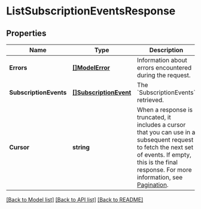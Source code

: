 # ListSubscriptionEventsResponse

## Properties
Name | Type | Description | Notes
------------ | ------------- | ------------- | -------------
**Errors** | [**[]ModelError**](Error.md) | Information about errors encountered during the request. | [optional] [default to null]
**SubscriptionEvents** | [**[]SubscriptionEvent**](SubscriptionEvent.md) | The &#x60;SubscriptionEvents&#x60; retrieved. | [optional] [default to null]
**Cursor** | **string** | When a response is truncated, it includes a cursor that you can  use in a subsequent request to fetch the next set of events.  If empty, this is the final response.  For more information, see [Pagination](https://developer.squareup.com/docs/working-with-apis/pagination). | [optional] [default to null]

[[Back to Model list]](../README.md#documentation-for-models) [[Back to API list]](../README.md#documentation-for-api-endpoints) [[Back to README]](../README.md)

